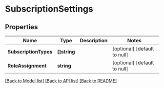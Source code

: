# SubscriptionSettings

## Properties
Name | Type | Description | Notes
------------ | ------------- | ------------- | -------------
**SubscriptionTypes** | **[]string** |  | [optional] [default to null]
**RoleAssignment** | **string** |  | [optional] [default to null]

[[Back to Model list]](../README.md#documentation-for-models) [[Back to API list]](../README.md#documentation-for-api-endpoints) [[Back to README]](../README.md)


